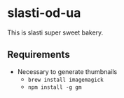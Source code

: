 # slasti-od-ua
This is slasti super sweet bakery.

## Requirements
- Necessary to generate thumbnails
    - `brew install imagemagick`
    - `npm install -g gm`
